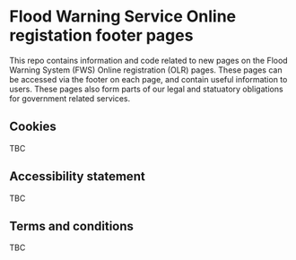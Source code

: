 # Flood Warning Service Online registation footer pages

This repo contains information and code related to new pages on the Flood Warning System (FWS) Online registration (OLR) pages. These pages can be accessed via the footer on each page, and contain useful information to users. These pages also form parts of our legal and statuatory obligations for government related services.

## Cookies

TBC

## Accessibility statement

TBC

## Terms and conditions

TBC

